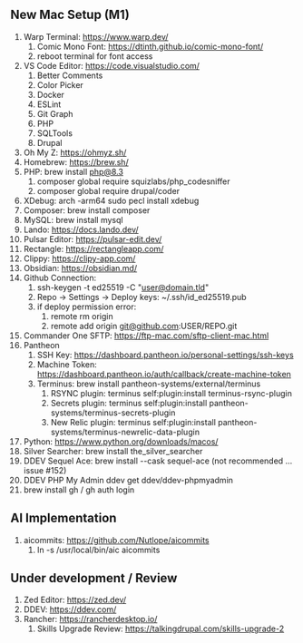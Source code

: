 ## New Mac Setup (M1)



1. Warp Terminal: https://www.warp.dev/
    1. Comic Mono Font: https://dtinth.github.io/comic-mono-font/
    2. reboot terminal for font access
2. VS Code Editor: https://code.visualstudio.com/
    1. Better Comments
    2. Color Picker
    3. Docker
    4. ESLint
    5. Git Graph
    6. PHP
    7. SQLTools
    8. Drupal
3. Oh My Z: https://ohmyz.sh/
4. Homebrew: https://brew.sh/
5. PHP: brew install php@8.3
    1. composer global require squizlabs/php_codesniffer
    2. composer global require drupal/coder
6. XDebug: arch -arm64 sudo pecl install xdebug
7. Composer: brew install composer
8. MySQL: brew install mysql
9. Lando: https://docs.lando.dev/
10. Pulsar Editor: https://pulsar-edit.dev/
11. Rectangle: https://rectangleapp.com/
12. Clippy: https://clipy-app.com/
13. Obsidian: https://obsidian.md/
14. Github Connection:
    1. ssh-keygen -t ed25519 -C "user@domain.tld"
    2. Repo -> Settings -> Deploy keys: ~/.ssh/id_ed25519.pub
    3. if deploy permission error:
        1. remote rm origin
        2. remote add origin git@github.com:USER/REPO.git
15. Commander One SFTP: https://ftp-mac.com/sftp-client-mac.html
16. Pantheon
    1. SSH Key: https://dashboard.pantheon.io/personal-settings/ssh-keys
    2. Machine Token: https://dashboard.pantheon.io/auth/callback/create-machine-token
    3. Terminus: brew install pantheon-systems/external/terminus
        1. RSYNC plugin: terminus self:plugin:install terminus-rsync-plugin
        2. Secrets plugin: terminus self:plugin:install pantheon-systems/terminus-secrets-plugin
        3. New Relic plugin: terminus self:plugin:install pantheon-systems/terminus-newrelic-data-plugin
17. Python: https://www.python.org/downloads/macos/
18. Silver Searcher: brew install the_silver_searcher
19. DDEV Sequel Ace: brew install --cask sequel-ace (not recommended ... issue #152)
20. DDEV PHP My Admin ddev get ddev/ddev-phpmyadmin
21. brew install gh / gh auth login

## AI Implementation
1. aicommits: https://github.com/Nutlope/aicommits
    1. ln -s /usr/local/bin/aic aicommits


## Under development / Review

1. Zed Editor: https://zed.dev/
2. DDEV: https://ddev.com/
3. Rancher: https://rancherdesktop.io/
    1. Skills Upgrade Review: https://talkingdrupal.com/skills-upgrade-2
